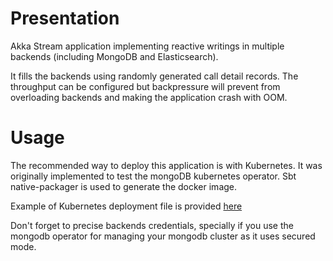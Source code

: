 # Presentation

Akka Stream application implementing reactive writings in multiple backends (including MongoDB and Elasticsearch).

It fills the backends using randomly generated call detail records. The throughput can be configured but backpressure will prevent from overloading backends and making the application crash with OOM.


# Usage

The recommended way to deploy this application is with Kubernetes. It was originally implemented to test the mongoDB kubernetes operator.
Sbt native-packager is used to generate the docker image.

Example of Kubernetes deployment file is provided [here](./deploy/kubernetes/v1.7)

Don't forget to precise backends credentials, specially if you use the mongodb operator for managing your mongodb cluster as it uses secured mode.
